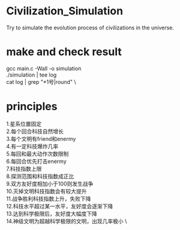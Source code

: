 # Civilization_Simulation
Try to simulate the evolution process of civilizations in the universe.

# make and check result
gcc main.c -Wall -o simulation \
./simulation | tee log \
cat log | grep "*1号\|round" \
# principles 
1.星系位置固定 \
2.每个回合科技自然增长 \
3.每个文明有friend和enermy \
4.有一定科技爆炸几率 \
5.每回和最大动作次数限制 \
6.每回合优先打击enermy \
7.科技指数上限 \
8.探测范围和科技指数成正比 \
9.双方友好度相加小于100则发生战争 \
10.灭掉文明科技指数会有较大提升 \
11.战争胜利科技指数上升，失败下降 \
12.科技水平超过某一水平，友好度会逐渐下降  \
13.达到科学极限后，友好度大幅度下降 \
14.神级文明为超越科学极限的文明，出现几率极小 \

